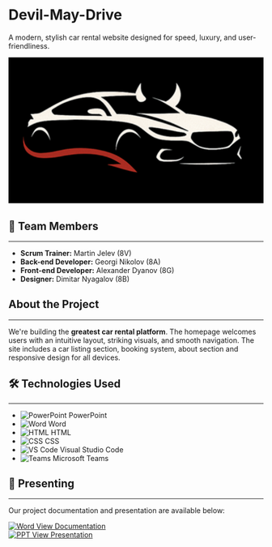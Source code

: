 <!DOCTYPE html>
<html lang="en">
<head>
  <meta charset="UTF-8">
  
</head>
<body>

  <div class="section">
    <h1>Devil-May-Drive</h1>
    <p>A modern, stylish car rental website designed for speed, luxury, and user-friendliness.</p>
    <img  src="logo.PNG" class="logo" alt="PowerPoint"  />
    
  </div>

  <div class="section">
    <h2>👥 Team Members</h2>
    <hr>
    <ul>
      <li><strong>Scrum Trainer:</strong> Martin Jelev (8V)</li>
      <li><strong>Back-end Developer:</strong> Georgi Nikolov (8A)</li>
      <li><strong>Front-end Developer:</strong> Alexander Dyanov (8G)</li>
      <li><strong>Designer:</strong> Dimitar Nyagalov (8B)</li>
    </ul>
  </div>

  <div class="section">
    <h2>About the Project</h2>
    <hr>
    <p>We're building the <strong>greatest car rental platform</strong>. The homepage welcomes users with an intuitive layout, striking visuals, and smooth navigation. The site includes a car listing section, booking system, about section and responsive design for all devices.</p>
  </div>

  <div class="section">
    <h2>🛠️ Technologies Used</h2>
    <hr>
    <ul>
      <li><img src="https://img.icons8.com/fluency/48/000000/microsoft-powerpoint-2019.png" class="icon" alt="PowerPoint"  width = "75" height = "75" /> PowerPoint</li>
      <li><img src="https://img.icons8.com/fluency/48/000000/microsoft-word-2019.png" class="icon" alt="Word" width = "75" height = "75" /> Word</li>
      <li><img src="https://icons.iconarchive.com/icons/cornmanthe3rd/plex/256/Other-html-5-icon.png" class="icon" alt="HTML" width = "75" height = "75" /> HTML</li>
      <li><img src="https://uxwing.com/wp-content/themes/uxwing/download/brands-and-social-media/css-icon.png" class="icon" alt="CSS" width = "75" height = "75" /> CSS</li>
      <li><img src="https://upload.wikimedia.org/wikipedia/commons/thumb/9/9a/Visual_Studio_Code_1.35_icon.svg/512px-Visual_Studio_Code_1.35_icon.svg.png" class="icon" alt="VS Code" width = "75" height = "75" /> Visual Studio Code</li>
      <li><img src="https://cdn0.iconfinder.com/data/icons/logos-microsoft-office-365/128/Microsoft_Office-10-512.png" class="icon" alt="Teams" width = "75" height = "75" /> Microsoft Teams</li>
    </ul>
  </div>

  <div class="section">
    <h2>🎤 Presenting</h2>
    <hr>
    <p>Our project documentation and presentation are available below:</p>
    <a href="https://github.com/codingburgas/8grade-html-css-project-devil-may-drive/blob/main/Devil%20May%20Drive%20v2.docx" target="_blank">
      <img src="https://img.icons8.com/fluency/48/000000/microsoft-word-2019.png" class="icon" alt="Word" /> View Documentation
    </a><br>
    <a href="https://github.com/codingburgas/8grade-html-css-project-devil-may-drive/blob/main/DEVIL%20MAY%20DRIVE%20Presentation.pptx" target="_blank">
      <img src="https://img.icons8.com/fluency/48/000000/microsoft-powerpoint-2019.png" class="icon" alt="PPT" /> View Presentation
    </a>
  </div>

</body>
</html>

